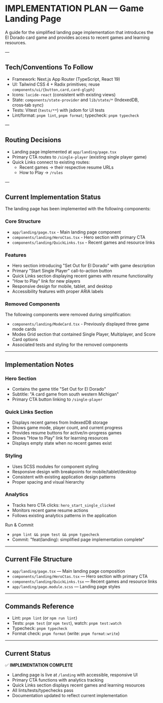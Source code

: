 # IMPLEMENTATION PLAN — Game Landing Page

A guide for the simplified landing page implementation that introduces the El Dorado card game and provides access to recent games and learning resources.

—

## Tech/Conventions To Follow

- Framework: Next.js App Router (TypeScript, React 19)
- UI: Tailwind CSS 4 + Radix primitives; reuse `components/ui/{button,card,card-glyph}`
- Icons: `lucide-react` (consistent with existing views)
- State: `components/state-provider` and `lib/state/*` (IndexedDB, cross‑tab sync)
- Tests: Vitest (`tests/**`) with jsdom for UI tests
- Lint/format: `pnpm lint`, `pnpm format`; typecheck: `pnpm typecheck`

—

## Routing Decisions

- Landing page implemented at `app/landing/page.tsx`
- Primary CTA routes to `/single-player` (existing single player game)
- Quick Links connect to existing routes:
  - Recent games → their respective resume URLs
  - How to Play → `/rules`

—

## Current Implementation Status

The landing page has been implemented with the following components:

### Core Structure

- `app/landing/page.tsx` - Main landing page component
- `components/landing/HeroCtas.tsx` - Hero section with primary CTA
- `components/landing/QuickLinks.tsx` - Recent games and resource links

### Features

- Hero section introducing "Set Out for El Dorado" with game description
- Primary "Start Single Player" call-to-action button
- Quick Links section displaying recent games with resume functionality
- "How to Play" link for new players
- Responsive design for mobile, tablet, and desktop
- Accessibility features with proper ARIA labels

### Removed Components

The following components were removed during simplification:

- `components/landing/ModeCard.tsx` - Previously displayed three game mode cards
- Modes Grid section that contained Single Player, Multiplayer, and Score Card options
- Associated tests and styling for the removed components

---

## Implementation Notes

### Hero Section

- Contains the game title "Set Out for El Dorado"
- Subtitle: "A card game from south western Michigan"
- Primary CTA button linking to `/single-player`

### Quick Links Section

- Displays recent games from IndexedDB storage
- Shows game mode, player count, and current progress
- Provides resume buttons for active/in-progress games
- Shows "How to Play" link for learning resources
- Displays empty state when no recent games exist

### Styling

- Uses SCSS modules for component styling
- Responsive design with breakpoints for mobile/tablet/desktop
- Consistent with existing application design patterns
- Proper spacing and visual hierarchy

### Analytics

- Tracks hero CTA clicks: `hero_start_single_clicked`
- Monitors recent game resume actions
- Follows existing analytics patterns in the application

Run & Commit

- `pnpm lint && pnpm test && pnpm typecheck`
- Commit: "feat(landing): simplified page implementation complete"

---

## Current File Structure

- `app/landing/page.tsx` — Main landing page composition
- `components/landing/HeroCtas.tsx` — Hero section with primary CTA
- `components/landing/QuickLinks.tsx` — Recent games and resource links
- `app/landing/page.module.scss` — Landing page styles

---

## Commands Reference

- Lint: `pnpm lint` (or `npm run lint`)
- Tests: `pnpm test` (or `npm test`), watch: `pnpm test:watch`
- Typecheck: `pnpm typecheck`
- Format check: `pnpm format` (write: `pnpm format:write`)

---

## Current Status

✅ **IMPLEMENTATION COMPLETE**

- Landing page is live at `/landing` with accessible, responsive UI
- Primary CTA functions with analytics tracking
- Quick Links section displays recent games and learning resources
- All lints/tests/typechecks pass
- Documentation updated to reflect current implementation
